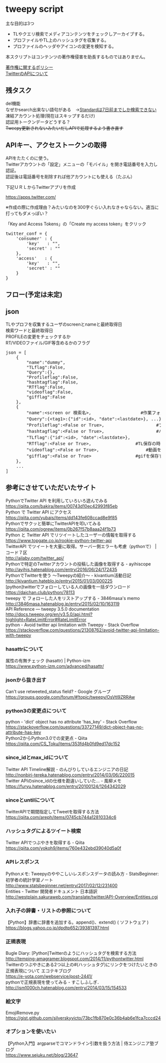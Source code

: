 # tweepy script
主な目的は3つ
- TLやクエリ検索でメディアコンテンツをチェックしアーカイブする。
- プロファイルやTL上のハッシュタグを収集する。
- プロファイルのヘッダやアイコンの変更を検知する。

本スクリプトはコンテンツの著作権侵害を助長するものではありません。<br/>

<a href=https://help.twitter.com/ja/rules-and-policies/copyright-policy>著作権に関するポリシー</a></br>
<a href=https://help.twitter.com/ja/rules-and-policies/twitter-api>TwitterのAPIについて</a></br>


## 残タスク
del機能</br>
なぜかsearch出来ない語句がある　→<a href=https://developer.twitter.com/en/docs/tweets/search/overview>Standardは7日前までしか検索できない</a>　</br>
凍結アカウント処理(現在はスキップするだけ)</br>
認証用トークンデータどうする？</br>
~~Tweepy更新されないみたいだしAPIで処理するよう書き直す~~</br>

## APIキー、アクセストークンの取得
APIをたたくのに使う。</br>
Twitterアカウントの「設定」メニューの「モバイル」を開き電話番号を入力し認証。</br>
認証後は電話番号を削除すれば他アカウントにも使える（たぶん）

下記ＵＲＬからTwitterアプリを作成

https://apps.twitter.com/

※作成の際に作成理由？みたいなのを300字ぐらい入れなきゃならない。適当に打ってもダメっぽい？

「Key and Access Tokens」の「Create my access token」をクリック
<pre>
twitter_conf = {
	'consumer' : {
		'key'	: "",
		'secret' : ""
	},
	'access'   : {
		'key'	: "",
		'secret' : ""
	}
}
</pre>

## フロー(予定は未定)

## json
TLやプロフを収集するユーザのscreenとnameと最終取得日</br>
検索ワードと最終取得日</br>
PROFILEの変更をチェックするか</br>
RT/VIDEOファイル/GIF等含めるかのフラグ</br>
<pre>
json = [
	{
		"name":"dummy",
		"TLflag":False,
		"Query":{},
		"Profileflag":False,
		"hashtagflag":False,
		"RTflag":False,
		"videoflag":False,
		"gifflag":False
	},
	{
		"name":&lt;screen or 検索名&gt;,					#作業フォルダ名
		"Query":{&lt;tag1&gt;:{"id":&lt;id&gt;, "date":&lt;lastdate&gt;}, ...},		#searchで使用
		"Profileflag":&lt;False or True&gt;,					#プロフ監視するか
		"hashtagflag":&lt;False or True&gt;,					#ハッシュタグ収集するか(Queryへ格納)
		"TLflag":{"id":&lt;id&gt;, "date":&lt;lastdate&gt;},			#TL保存するか
		"RTflag":&lt;False or True&gt;,					#TL保存の時にRTを含めるか
		"videoflag":&lt;False or True&gt;,					#動画を保存するか
		"gifflag":&lt;False or True&gt;					#gifを保存するか
	},
	...
]
</pre>

## 参考にさせていただいたサイト</br>
PythonでTwitter API を利用していろいろ遊んでみる</br>
https://qiita.com/bakira/items/00743d10ec42993f85eb</br>
Python で Twitter API にアクセス</br>
https://qiita.com/yubais/items/dd143fe608ccad8e9f85</br>
Pythonでサクッと簡単にTwitterAPIを叩いてみる</br>
https://qiita.com/ogrew/items/0b267f57b8aaa24f1b73</br>
Python と Twitter API でリツイートしたユーザーの情報を取得する</br>
https://www.topgate.co.jp/rookie-python-twitter-api</br>
TwitterAPI でツイートを大量に取得。サーバー側エラーも考慮（pythonで） | コード７区</br>
http://ailaby.com/twitter_api/</br>
Pythonで特定のTwitterアカウントの投稿した画像を取得する - ayihiscope<br>
http://ayihis.hatenablog.com/entry/2016/06/24/172435<br>
PythonでTwitterを使う 〜Tweepyの紹介〜 - kivantium活動日記<br>
http://kivantium.hateblo.jp/entry/2015/01/03/000225<br>
[python]twitterでフォローしている人の画像を一括ダウンロード<br>
https://daichan.club/python/78113<br>
tweepy で フォローした人をリストアップする - 3846masa's memo<br>
http://3846masa.hatenablog.jp/entry/2015/02/10/163119<br>
API Reference — tweepy 3.5.0 documentation<br>
http://docs.tweepy.org/en/v3.5.0/api.html?highlight=RateLimitError#RateLimitError<br>
python - Avoid twitter api limitation with Tweepy - Stack Overflow<br>
https://stackoverflow.com/questions/21308762/avoid-twitter-api-limitation-with-tweepy<br>
### hasattrについて<br>
属性の有無チェック (hasattr) | Python-izm<br>
https://www.python-izm.com/advanced/hasattr/<br>
### jsonから抜き出す<br>
Can't use retweeted_status field? - Google グループ<br>
https://groups.google.com/forum/#!topic/tweepy/OsVtI9ZRRAw<br>
### python3の変更点について<br>
python - 'dict' object has no attribute 'has_key' - Stack Overflow<br>
https://stackoverflow.com/questions/33727149/dict-object-has-no-attribute-has-key<br>
Python2からPython3.0での変更点 - Qiita<br>
https://qiita.com/CS_Toku/items/353fd4b0fd9ed17dc152<br>
### since_idとmax_idについて<br>
Twitter API Timeline解説 - のんびりしているエンジニアの日記<br>
http://nonbiri-tereka.hatenablog.com/entry/2014/03/06/220015<br>
Twitter APIのsince_idの仕様を勘違いしていた… - 風柳メモ<br>
https://furyu.hatenablog.com/entry/20100124/1264342029<br>
### sinceとuntilについて<br>
TwitterAPIで期間指定してTweetを取得する方法<br>
https://qiita.com/areph/items/0745cb744a12810334c6<br>
### ハッシュタグによるツイート検索<br>
Twitter APIでつぶやきを取得する - Qiita<br>
https://qiita.com/yokoh9/items/760e432ebd39040d5a0f<br>
### APIレスポンス<br>
Pythonメモ: Tweepyのややこしいレスポンスデータの読み方 - StatsBeginner: 初学者の統計学習ノート<br>
http://www.statsbeginner.net/entry/2017/02/12/231400<br>
Entities - Twitter 開発者ドキュメント 日本語訳<br>
http://westplain.sakuraweb.com/translate/twitter/API-Overview/Entities.cgi<br>
### 入れ子の辞書・リストの参照について<br>
【Python】辞書に辞書を追加する。append()、extend() ( ソフトウェア )<br>
https://blogs.yahoo.co.jp/dpdtp652/39381397.html<br>
### 正規表現<br>
Bugle Diary: [Python]Twitterのようにハッシュタグを検索する方法<br>
http://temping-amagramer.blogspot.com/2014/11/pythontwitter.html<br>
Twitterのつぶやきにある2つ以上の#(ハッシュタグ)にリンクをつけたいときの正規表現について エコテキブログ<br>
https://e-yota.com/webservice/post-2441/<br>
pythonで正規表現を使ってみる - すこしふしぎ．<br>
http://ism1000ch.hatenablog.com/entry/2014/03/15/154533<br>
### 絵文字<br>
EmojiRemove.py<br>
https://gist.github.com/silverskyvicto/73bc1fb870e0c36b4ab6e1fca7cccd24<br>
### オプションを使いたい<br>
【Python入門】argparseでコマンドライン引数を扱う方法 | 侍エンジニア塾ブログ<br>
https://www.sejuku.net/blog/23647<br>
